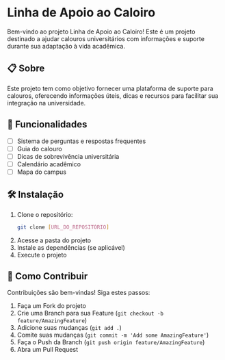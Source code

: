 # Linha de Apoio ao Caloiro

Bem-vindo ao projeto Linha de Apoio ao Caloiro! Este é um projeto destinado a ajudar calouros universitários com informações e suporte durante sua adaptação à vida acadêmica.

## 📋 Sobre

Este projeto tem como objetivo fornecer uma plataforma de suporte para calouros, oferecendo informações úteis, dicas e recursos para facilitar sua integração na universidade.

## 🚀 Funcionalidades

- [ ] Sistema de perguntas e respostas frequentes
- [ ] Guia do calouro
- [ ] Dicas de sobrevivência universitária
- [ ] Calendário acadêmico
- [ ] Mapa do campus

## 🛠️ Instalação

1. Clone o repositório:
   ```bash
   git clone [URL_DO_REPOSITÓRIO]
   ```
2. Acesse a pasta do projeto
3. Instale as dependências (se aplicável)
4. Execute o projeto

## 🤝 Como Contribuir

Contribuições são bem-vindas! Siga estes passos:

1. Faça um Fork do projeto
2. Crie uma Branch para sua Feature (`git checkout -b feature/AmazingFeature`)
3. Adicione suas mudanças (`git add .`)
4. Comite suas mudanças (`git commit -m 'Add some AmazingFeature'`)
5. Faça o Push da Branch (`git push origin feature/AmazingFeature`)
6. Abra um Pull Request
